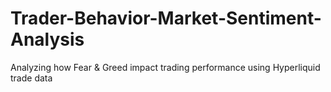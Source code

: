 # Trader-Behavior-Market-Sentiment-Analysis
Analyzing how Fear &amp; Greed impact trading performance using Hyperliquid trade data
